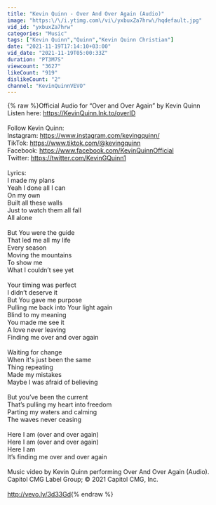 ```yaml
---
title: "Kevin Quinn - Over And Over Again (Audio)"
image: "https:\/\/i.ytimg.com\/vi\/yxbuxZa7hrw\/hqdefault.jpg"
vid_id: "yxbuxZa7hrw"
categories: "Music"
tags: ["Kevin Quinn","Quinn","Kevin Quinn Christian"]
date: "2021-11-19T17:14:10+03:00"
vid_date: "2021-11-19T05:00:33Z"
duration: "PT3M7S"
viewcount: "3627"
likeCount: "919"
dislikeCount: "2"
channel: "KevinQuinnVEVO"
---
```

{% raw %}Official Audio for “Over and Over Again” by Kevin Quinn<br />Listen here: <a rel="nofollow" target="blank" href="https://KevinQuinn.lnk.to/overID">https://KevinQuinn.lnk.to/overID</a> <br /><br />Follow Kevin Quinn:<br />Instagram: <a rel="nofollow" target="blank" href="https://www.instagram.com/kevingquinn/">https://www.instagram.com/kevingquinn/</a><br />TikTok: <a rel="nofollow" target="blank" href="https://www.tiktok.com/@kevingquinn">https://www.tiktok.com/@kevingquinn</a><br />Facebook: <a rel="nofollow" target="blank" href="https://www.facebook.com/KevinQuinnOfficial">https://www.facebook.com/KevinQuinnOfficial</a><br />Twitter: <a rel="nofollow" target="blank" href="https://twitter.com/KevinGQuinn1">https://twitter.com/KevinGQuinn1</a><br /><br />Lyrics:<br />I made my plans<br />Yeah I done all I can<br />On my own<br />Built all these walls<br />Just to watch them all fall<br />All alone <br /> <br />But You were the guide<br />That led me all my life <br />Every season <br />Moving the mountains <br />To show me <br />What I couldn’t see yet<br /> <br />Your timing was perfect<br />I didn’t deserve it<br />But You gave me purpose<br />Pulling me back into Your light again<br />Blind to my meaning<br />You made me see it<br />A love never leaving<br />Finding me over and over again<br /> <br />Waiting for change <br />When it's just been the same <br />Thing repeating <br />Made my mistakes <br />Maybe I was afraid of believing <br /> <br />But you’ve been the current <br />That’s pulling my heart into freedom<br />Parting my waters and calming <br />The waves never ceasing <br /> <br />Here I am (over and over again)<br />Here I am (over and over again)<br />Here I am<br />It’s finding me over and over again<br /><br />Music video by Kevin Quinn performing Over And Over Again (Audio). Capitol CMG Label Group; © 2021 Capitol CMG, Inc.<br /><br /><a rel="nofollow" target="blank" href="http://vevo.ly/3d33Gd">http://vevo.ly/3d33Gd</a>{% endraw %}

